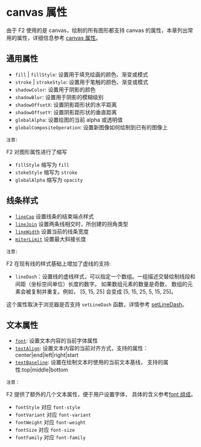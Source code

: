 <!--
index: 5
title: 绘图属性
-->

# canvas 属性

由于 F2 使用的是 canvas，绘制的所有图形都支持 canvas 的属性，本章列出常用的属性，详细信息参考 [canvas 属性](http://www.w3school.com.cn/tags/html_ref_canvas.asp)。

## 通用属性

* `fill` | `fillStyle`: 设置用于填充绘画的颜色、渐变或模式
* `stroke` | `strokeStyle`: 设置用于笔触的颜色、渐变或模式
* `shadowColor`: 设置用于阴影的颜色
* `shadowBlur`:  设置用于阴影的模糊级别
* `shadowOffsetX`: 设置阴影距形状的水平距离
* `shadowOffsetY`: 设置阴影距形状的垂直距离
* `globalAlpha`: 设置绘图的当前 alpha 或透明值
* `globalCompositeOperation`:  设置新图像如何绘制到已有的图像上

`注意:`

F2 对图形属性进行了缩写

* `fillStyle` 缩写为 `fill`
* `stokeStyle` 缩写为 `stroke`
* `globalAlpha` 缩写为 `opacity`

## 线条样式

* [`lineCap`](http://www.w3school.com.cn/tags/canvas_linecap.asp) 设置线条的结束端点样式
* [`lineJoin`](http://www.w3school.com.cn/tags/canvas_linejoin.asp)  设置两条线相交时，所创建的拐角类型
* [`lineWidth`](http://www.w3school.com.cn/tags/canvas_linewidth.asp) 设置当前的线条宽度
* [`miterLimit`](http://www.w3school.com.cn/tags/canvas_miterlimit.asp)  设置最大斜接长度

`注意:`

F2 在现有线的样式基础上增加了虚线的支持:

* `lineDash`：设置线的虚线样式，可以指定一个数组。一组描述交替绘制线段和间距（坐标空间单位）长度的数字。 如果数组元素的数量是奇数， 数组的元素会被复制并重复。例如， [5, 15, 25] 会变成 [5, 15, 25, 5, 15, 25]。

这个属性取决于浏览器是否支持 `setLineDash` 函数，详情参考 [setLineDash](https://developer.mozilla.org/en-US/docs/Web/API/CanvasRenderingContext2D/setLineDash)。

## 文本属性

* [`font`](http://www.w3school.com.cn/tags/canvas_font.asp): 设置文本内容的当前字体属性
* [`textAlign`](http://www.w3school.com.cn/tags/canvas_textalign.asp): 设置文本内容的当前对齐方式，支持的属性：center|end|left|right|start
* [`textBaseline`](http://www.w3school.com.cn/tags/canvas_textbaseline.asp): 设置在绘制文本时使用的当前文本基线， 支持的属性:top|middle|bottom

`注意：`

F2 提供了额外的几个文本属性，便于用户设置字体， 具体的含义参考[font 组成](http://www.w3school.com.cn/tags/canvas_font.asp)。

* `fontStyle` 对应 `font-style`
* `fontVariant` 对应 `font-variant`
* `fontWeight` 对应 `font-weight`
* `fontSize` 对应 `font-size`
* `fontFamily` 对应 `font-family`
